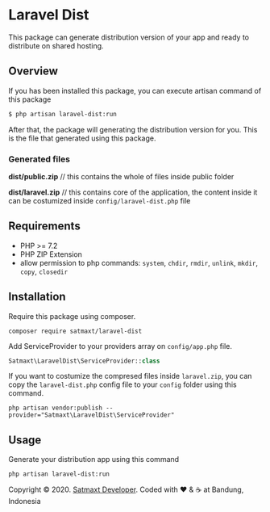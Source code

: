 # Laravel Dist

This package can generate distribution version of your app and ready to distribute on shared hosting.

## Overview

If you has been installed this package, you can execute artisan command of this package

```bash
$ php artisan laravel-dist:run
```

After that, the package will generating the distribution version for you. This is the file that generated using this package.

### Generated files

**dist/public.zip** // this contains the whole of files inside public folder

**dist/laravel.zip** // this contains core of the application, the content inside it can be costumized inside `config/laravel-dist.php` file

## Requirements

- PHP >= 7.2
- PHP ZIP Extension
- allow permission to php commands: `system`, `chdir`, `rmdir`, `unlink`, `mkdir`, `copy`, `closedir`

## Installation

Require this package using composer.

```
composer require satmaxt/laravel-dist
```

Add ServiceProvider to your providers array on `config/app.php` file.

```php
Satmaxt\LaravelDist\ServiceProvider::class
```

If you want to costumize the compresed files inside `laravel.zip`, you can copy the `laravel-dist.php` config file to your `config` folder using this command.

```
php artisan vendor:publish --provider="Satmaxt\LaravelDist\ServiceProvider"
```

## Usage

Generate your distribution app using this command

```
php artisan laravel-dist:run
```

Copyright © 2020. [Satmaxt Developer](https://satmaxt.xyz). Coded with :heart: & :coffee: at Bandung, Indonesia
